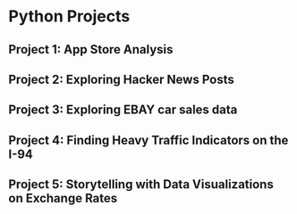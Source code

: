 # Python Projects

## Project 1: App Store Analysis

## Project 2: Exploring Hacker News Posts

## Project 3: Exploring EBAY car sales data

## Project 4: Finding Heavy Traffic Indicators on the I-94

## Project 5: Storytelling with Data Visualizations on Exchange Rates
